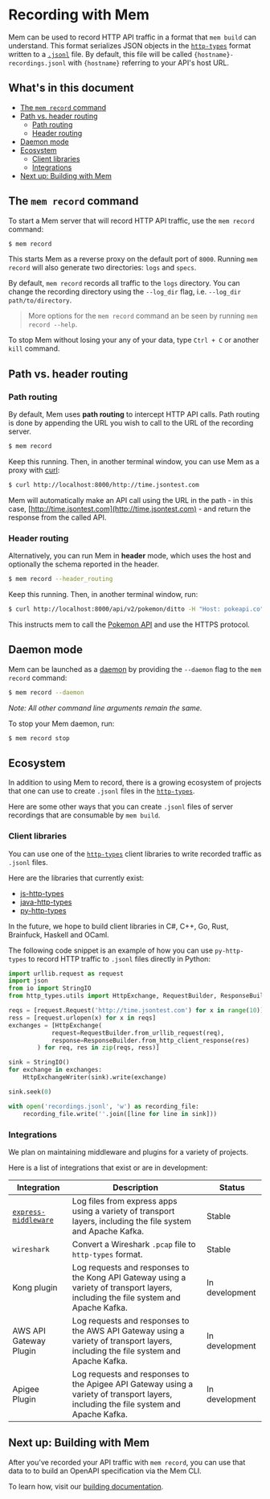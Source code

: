 # Recording with Mem

Mem can be used to record HTTP API traffic in a format that `mem build` can understand.  This format serializes JSON objects in the [`http-types`](https://github.com/meeshkan/http-types) format written to a [`.jsonl`](https://jsonlines.org) file. By default, this file will be called `{hostname}-recordings.jsonl` with `{hostname}` referring to your API's host URL. 

## What's in this document

- [The `mem record` command](#the-mem-record-command)
- [Path vs. header routing](#path-vs-header-routing)
    - [Path routing](#path-routing)
    - [Header routing](#header-routing)
- [Daemon mode](#daemon-mode)
- [Ecosystem](#ecosystem)
    - [Client libraries](#client-libraries)
    - [Integrations](#integrations)
- [Next up: Building with Mem](#next-up-building-with-mem)

## The `mem record` command

To start a Mem server that will record HTTP API traffic, use the `mem record` command:

```bash
$ mem record
```

This starts Mem as a reverse proxy on the default port of `8000`. Running `mem record` will also generate two directories: `logs` and `specs`.

By default, `mem record` records all traffic to the `logs` directory.  You can change the recording directory using the `--log_dir` flag, i.e. `--log_dir path/to/directory`. 

> More options for the `mem record` command an be seen by running `mem record --help`.

To stop Mem without losing your any of your data, type `Ctrl + C` or another `kill` command.  

## Path vs. header routing

### Path routing

By default, Mem uses **path routing** to intercept HTTP API calls. Path routing is done by appending the URL you wish to call to the URL of the recording server.

```bash
$ mem record
```

Keep this running. Then, in another terminal window, you can use Mem as a proxy with [curl](https://curl.haxx.se/):

```bash
$ curl http://localhost:8000/http://time.jsontest.com
```

Mem will automatically make an API call using the URL in the path - in this case, [http://time.jsontest.com](http://time.jsontest.com) - and return the response from the called API.

### Header routing

Alternatively, you can run Mem in **header** mode, which uses the host and optionally the schema reported in the header.

```bash
$ mem record --header_routing
```
Keep this running. Then, in another terminal window, run:

```bash
$ curl http://localhost:8000/api/v2/pokemon/ditto -H "Host: pokeapi.co" -H "X-Mem-Scheme: https"
```

This instructs mem to call the [Pokemon API](pokeapi.co) and use the HTTPS protocol.

## Daemon mode

Mem can be launched as a [daemon](https://docs.docker.com/engine/reference/commandline/dockerd/) by providing the `--daemon` flag to the `mem record` command:

```bash
$ mem record --daemon
```

_Note: All other command line arguments remain the same._

To stop your Mem daemon, run:

```bash
$ mem record stop
```

## Ecosystem

In addition to using Mem to record, there is a growing ecosystem of projects that one can use to create `.jsonl` files in the [`http-types`](https://github.com/meeshkan/http-types).  

Here are some other ways that you can create `.jsonl` files of server recordings that are consumable by `mem build`.

### Client libraries

You can use one of the [`http-types`](https://github.com/meeshkan/http-types) client libraries to write recorded traffic as `.jsonl` files. 

Here are the libraries that currently exist:

- [js-http-types](https://github.com/meeshkan/js-http-types) 
- [java-http-types](https://github.com/meeshkan/java-http-types) 
- [py-http-types](https://github.com/meeshkan/py-http-types) 

In the future, we hope to build client libraries in C#, C++, Go, Rust, Brainfuck, Haskell and OCaml.

The following code snippet is an example of how you can use `py-http-types` to record HTTP traffic to `.jsonl` files directly in Python:

```python
import urllib.request as request
import json
from io import StringIO
from http_types.utils import HttpExchange, RequestBuilder, ResponseBuilder, HttpExchangeWriter

reqs = [request.Request('http://time.jsontest.com') for x in range(10)]
ress = [request.urlopen(x) for x in reqs]
exchanges = [HttpExchange(
            request=RequestBuilder.from_urllib_request(req),
            response=ResponseBuilder.from_http_client_response(res)
        ) for req, res in zip(reqs, ress)]

sink = StringIO()
for exchange in exchanges:
    HttpExchangeWriter(sink).write(exchange)

sink.seek(0)

with open('recordings.jsonl', 'w') as recording_file:
    recording_file.write(''.join([line for line in sink]))
```

### Integrations

We plan on maintaining middleware and plugins for a variety of projects. 

Here is a list of integrations that exist or are in development:

| Integration | Description | Status |
| ----------- | ----------- | ------ |
| [`express-middleware`](https://github.com/meeshkan/express-middleware) | Log files from express apps using a variety of transport layers, including the file system and Apache Kafka. | Stable |
| `wireshark` | Convert a Wireshark `.pcap` file to `http-types` format. | Stable |
| Kong plugin | Log requests and responses to the Kong API Gateway using a variety of transport layers, including the file system and Apache Kafka. | In development |
| AWS API Gateway Plugin | Log requests and responses to the AWS API Gateway using a variety of transport layers, including the file system and Apache Kafka. | In development |
| Apigee Plugin | Log requests and responses to the Apigee API Gateway using a variety of transport layers, including the file system and Apache Kafka. | In development |

## Next up: Building with Mem

After you've recorded your API traffic with `mem record`, you can use that data to to build an OpenAPI specification via the Mem CLI. 

To learn how, visit our [building documentation](./docs/BUILD.md).
